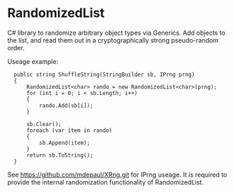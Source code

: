 # RandomizedList
C# library to randomize arbitrary object types via Generics. Add objects to the list, and read them out in a cryptographically strong pseudo-random order.

Useage example:

```     
  public string ShuffleString(StringBuilder sb, IPrng prng)
  {
      RandomizedList<char> rando = new RandomizedList<char>(prng);
      for (int i = 0; i < sb.Length; i++)
      {
          rando.Add(sb[i]);
      }

      sb.Clear();
      foreach (var item in rando)
      {
          sb.Append(item);
      }
      return sb.ToString();
  }
```
See https://github.com/mdepaul/XRng.git for IPrng useage. It is required to provide the internal randomization functionality of RandomizedList.
